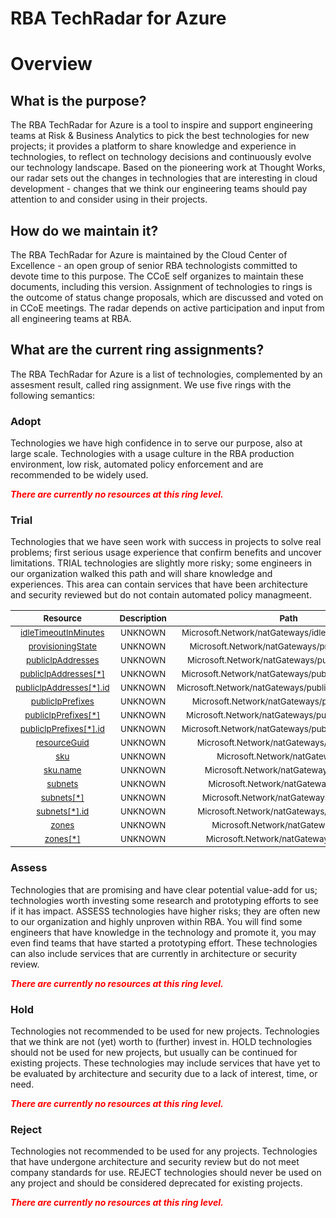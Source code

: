 
RBA TechRadar for Azure
=======================

# Overview

## What is the purpose?


The RBA TechRadar for Azure is a tool to inspire and support engineering teams at Risk & Business Analytics to pick the best technologies for new projects; it provides a platform to share knowledge and experience in technologies, to reflect on technology decisions and continuously evolve our technology landscape.  Based on the pioneering work at Thought Works, our radar sets out the changes in technologies that are interesting in cloud development - changes that we think our engineering teams should pay attention to and consider using in their projects.
## How do we maintain it?


The RBA TechRadar for Azure is maintained by the Cloud Center of Excellence - an open group of senior RBA technologists committed to devote time to this purpose.  The CCoE self organizes to maintain these documents, including this version.  Assignment of technologies to rings is the outcome of status change proposals, which are discussed and voted on in CCoE meetings.  The radar depends on active participation and input from all engineering teams at RBA.
## What are the current ring assignments?


The RBA TechRadar for Azure is a list of technologies, complemented by an assesment result, called ring assignment.  We use five rings with the following semantics:
### Adopt


Technologies we have high confidence in to serve our purpose, also at large scale.  Technologies with a usage culture in the RBA production environment, low risk, automated policy enforcement and are recommended to be widely used.  
  
***<font color="red"> There are currently no resources at this ring level. </font>***
### Trial


Technologies that we have seen work with success in projects to solve real problems;  first serious usage experience that confirm benefits and uncover limitations.  TRIAL technologies are slightly more risky; some engineers in our organization walked this path and will share knowledge and experiences.  This area can contain services that have been architecture and security reviewed but do not contain automated policy managmeent.  

|<sub>Resource</sub>|<sub>Description</sub>|<sub>Path</sub>|<sub>Status</sub>|
| :---: | :---: | :---: | :---: |
|<sub>[idleTimeoutInMinutes](https://github.com/openrba/python-azure-techradar/tree/master/Microsoft.Network/natGateways/idleTimeoutInMinutes)</sub>|<sub>UNKNOWN</sub>|<sub>Microsoft.Network/natGateways/idleTimeoutInMinutes</sub>|<sub>TRIAL</sub>|
|<sub>[provisioningState](https://github.com/openrba/python-azure-techradar/tree/master/Microsoft.Network/natGateways/provisioningState)</sub>|<sub>UNKNOWN</sub>|<sub>Microsoft.Network/natGateways/provisioningState</sub>|<sub>TRIAL</sub>|
|<sub>[publicIpAddresses](https://github.com/openrba/python-azure-techradar/tree/master/Microsoft.Network/natGateways/publicIpAddresses)</sub>|<sub>UNKNOWN</sub>|<sub>Microsoft.Network/natGateways/publicIpAddresses</sub>|<sub>TRIAL</sub>|
|<sub>[publicIpAddresses[*]](https://github.com/openrba/python-azure-techradar/tree/master/Microsoft.Network/natGateways/publicIpAddresses[*])</sub>|<sub>UNKNOWN</sub>|<sub>Microsoft.Network/natGateways/publicIpAddresses[*]</sub>|<sub>TRIAL</sub>|
|<sub>[publicIpAddresses[*].id](https://github.com/openrba/python-azure-techradar/tree/master/Microsoft.Network/natGateways/publicIpAddresses[*].id)</sub>|<sub>UNKNOWN</sub>|<sub>Microsoft.Network/natGateways/publicIpAddresses[*].id</sub>|<sub>TRIAL</sub>|
|<sub>[publicIpPrefixes](https://github.com/openrba/python-azure-techradar/tree/master/Microsoft.Network/natGateways/publicIpPrefixes)</sub>|<sub>UNKNOWN</sub>|<sub>Microsoft.Network/natGateways/publicIpPrefixes</sub>|<sub>TRIAL</sub>|
|<sub>[publicIpPrefixes[*]](https://github.com/openrba/python-azure-techradar/tree/master/Microsoft.Network/natGateways/publicIpPrefixes[*])</sub>|<sub>UNKNOWN</sub>|<sub>Microsoft.Network/natGateways/publicIpPrefixes[*]</sub>|<sub>TRIAL</sub>|
|<sub>[publicIpPrefixes[*].id](https://github.com/openrba/python-azure-techradar/tree/master/Microsoft.Network/natGateways/publicIpPrefixes[*].id)</sub>|<sub>UNKNOWN</sub>|<sub>Microsoft.Network/natGateways/publicIpPrefixes[*].id</sub>|<sub>TRIAL</sub>|
|<sub>[resourceGuid](https://github.com/openrba/python-azure-techradar/tree/master/Microsoft.Network/natGateways/resourceGuid)</sub>|<sub>UNKNOWN</sub>|<sub>Microsoft.Network/natGateways/resourceGuid</sub>|<sub>TRIAL</sub>|
|<sub>[sku](https://github.com/openrba/python-azure-techradar/tree/master/Microsoft.Network/natGateways/sku)</sub>|<sub>UNKNOWN</sub>|<sub>Microsoft.Network/natGateways/sku</sub>|<sub>TRIAL</sub>|
|<sub>[sku.name](https://github.com/openrba/python-azure-techradar/tree/master/Microsoft.Network/natGateways/sku.name)</sub>|<sub>UNKNOWN</sub>|<sub>Microsoft.Network/natGateways/sku.name</sub>|<sub>TRIAL</sub>|
|<sub>[subnets](https://github.com/openrba/python-azure-techradar/tree/master/Microsoft.Network/natGateways/subnets)</sub>|<sub>UNKNOWN</sub>|<sub>Microsoft.Network/natGateways/subnets</sub>|<sub>TRIAL</sub>|
|<sub>[subnets[*]](https://github.com/openrba/python-azure-techradar/tree/master/Microsoft.Network/natGateways/subnets[*])</sub>|<sub>UNKNOWN</sub>|<sub>Microsoft.Network/natGateways/subnets[*]</sub>|<sub>TRIAL</sub>|
|<sub>[subnets[*].id](https://github.com/openrba/python-azure-techradar/tree/master/Microsoft.Network/natGateways/subnets[*].id)</sub>|<sub>UNKNOWN</sub>|<sub>Microsoft.Network/natGateways/subnets[*].id</sub>|<sub>TRIAL</sub>|
|<sub>[zones](https://github.com/openrba/python-azure-techradar/tree/master/Microsoft.Network/natGateways/zones)</sub>|<sub>UNKNOWN</sub>|<sub>Microsoft.Network/natGateways/zones</sub>|<sub>TRIAL</sub>|
|<sub>[zones[*]](https://github.com/openrba/python-azure-techradar/tree/master/Microsoft.Network/natGateways/zones[*])</sub>|<sub>UNKNOWN</sub>|<sub>Microsoft.Network/natGateways/zones[*]</sub>|<sub>TRIAL</sub>|

### Assess


Technologies that are promising and have clear potential value-add for us; technologies worth investing some research and prototyping efforts to see if it has impact.  ASSESS technologies have higher risks;  they are often new to our organization and highly unproven within RBA.  You will find some engineers that have knowledge in the technology and promote it, you may even find teams that have started a prototyping effort.  These technologies can also include services that are currently in architecture or security review.  
  
***<font color="red"> There are currently no resources at this ring level. </font>***
### Hold


Technologies not recommended to be used for new projects. Technologies that we think are not (yet) worth to (further) invest in.  HOLD technologies should not be used for new projects, but usually can be continued for existing projects.  These technologies may include services that have yet to be evaluated by architecture and security due to a lack of interest, time, or need.  
  
***<font color="red"> There are currently no resources at this ring level. </font>***
### Reject


Technologies not recommended to be used for any projects. Technologies that have undergone architecture and security review but do not meet company standards for use.  REJECT technologies should never be used on any project and should be considered deprecated for existing projects.  
  
***<font color="red"> There are currently no resources at this ring level. </font>***